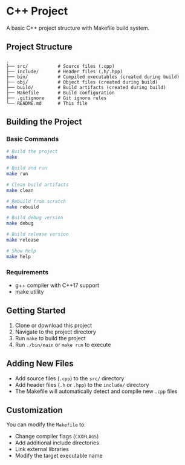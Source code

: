 # C++ Project

A basic C++ project structure with Makefile build system.

## Project Structure

```
.
├── src/           # Source files (.cpp)
├── include/       # Header files (.h/.hpp)
├── bin/           # Compiled executables (created during build)
├── obj/           # Object files (created during build)
├── build/         # Build artifacts (created during build)
├── Makefile       # Build configuration
├── .gitignore     # Git ignore rules
└── README.md      # This file
```

## Building the Project

### Basic Commands

```bash
# Build the project
make

# Build and run
make run

# Clean build artifacts
make clean

# Rebuild from scratch
make rebuild

# Build debug version
make debug

# Build release version
make release

# Show help
make help
```

### Requirements

- g++ compiler with C++17 support
- make utility

## Getting Started

1. Clone or download this project
2. Navigate to the project directory
3. Run `make` to build the project
4. Run `./bin/main` or `make run` to execute

## Adding New Files

- Add source files (`.cpp`) to the `src/` directory
- Add header files (`.h` or `.hpp`) to the `include/` directory
- The Makefile will automatically detect and compile new `.cpp` files

## Customization

You can modify the `Makefile` to:
- Change compiler flags (`CXXFLAGS`)
- Add additional include directories
- Link external libraries
- Modify the target executable name
